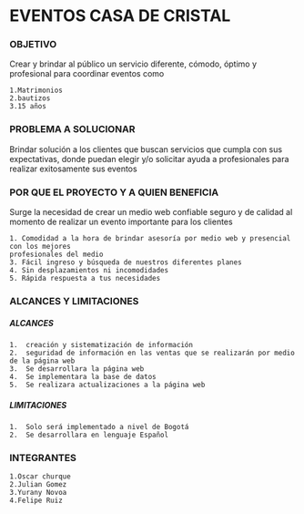 # EVENTOS CASA DE CRISTAL

### OBJETIVO

Crear y brindar al público un servicio diferente, cómodo, óptimo y profesional para coordinar eventos  como 

    1.Matrimonios
    2.bautizos
    3.15 años 


### PROBLEMA A SOLUCIONAR

Brindar solución a los clientes que buscan servicios que cumpla con sus expectativas, donde puedan elegir y/o solicitar 
ayuda a profesionales para realizar exitosamente sus eventos



### POR QUE EL PROYECTO Y A QUIEN BENEFICIA

Surge la necesidad de crear un medio web confiable seguro y  de calidad al momento de realizar un evento importante para los clientes

    1. Comodidad a la hora de brindar asesoría por medio web y presencial con los mejores                                 
    profesionales del medio
    3. Fácil ingreso y búsqueda de nuestros diferentes planes   
    4. Sin desplazamientos ni incomodidades
    5. Rápida respuesta a tus necesidades


### ALCANCES Y LIMITACIONES

##### ALCANCES
 
    1.	creación y sistematización de información  
    2.	seguridad de información en las ventas que se realizarán por medio de la página web
    3.	Se desarrollara la página web 
    4.	Se implementara la base de datos 
    5.	Se realizara actualizaciones a la página web

##### LIMITACIONES

    1.	Solo será implementado a nivel de Bogotá 
    2.	Se desarrollara en lenguaje Español


### INTEGRANTES

    1.Oscar churque 
    2.Julian Gomez  
    3.Yurany Novoa 
    4.Felipe Ruiz
